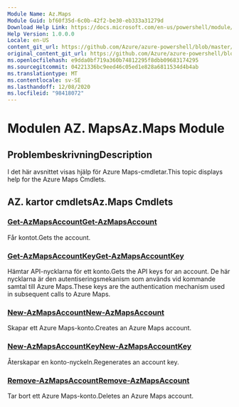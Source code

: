 ```yaml
---
Module Name: Az.Maps
Module Guid: bf60f35d-6c0b-42f2-be30-eb333a31279d
Download Help Link: https://docs.microsoft.com/en-us/powershell/module/az.maps
Help Version: 1.0.0.0
Locale: en-US
content_git_url: https://github.com/Azure/azure-powershell/blob/master/src/Maps/Maps/help/Az.Maps.md
original_content_git_url: https://github.com/Azure/azure-powershell/blob/master/src/Maps/Maps/help/Az.Maps.md
ms.openlocfilehash: e9dda0bf719a360b74812295f8dbb09683174295
ms.sourcegitcommit: 04221336bc9eed46c05ed1e828a6811534d4b4ab
ms.translationtype: MT
ms.contentlocale: sv-SE
ms.lasthandoff: 12/08/2020
ms.locfileid: "98418072"
---
```

# <span data-ttu-id="46f17-101">Modulen AZ. Maps</span><span class="sxs-lookup"><span data-stu-id="46f17-101">Az.Maps Module</span></span>
## <span data-ttu-id="46f17-102">Problembeskrivning</span><span class="sxs-lookup"><span data-stu-id="46f17-102">Description</span></span>
<span data-ttu-id="46f17-103">I det här avsnittet visas hjälp för Azure Maps-cmdletar.</span><span class="sxs-lookup"><span data-stu-id="46f17-103">This topic displays help for the Azure Maps Cmdlets.</span></span>

## <span data-ttu-id="46f17-104">AZ. kartor cmdlets</span><span class="sxs-lookup"><span data-stu-id="46f17-104">Az.Maps Cmdlets</span></span>
### [<span data-ttu-id="46f17-105">Get-AzMapsAccount</span><span class="sxs-lookup"><span data-stu-id="46f17-105">Get-AzMapsAccount</span></span>](Get-AzMapsAccount.md)
<span data-ttu-id="46f17-106">Får kontot.</span><span class="sxs-lookup"><span data-stu-id="46f17-106">Gets the account.</span></span>

### [<span data-ttu-id="46f17-107">Get-AzMapsAccountKey</span><span class="sxs-lookup"><span data-stu-id="46f17-107">Get-AzMapsAccountKey</span></span>](Get-AzMapsAccountKey.md)
<span data-ttu-id="46f17-108">Hämtar API-nycklarna för ett konto.</span><span class="sxs-lookup"><span data-stu-id="46f17-108">Gets the API keys for an account.</span></span>
<span data-ttu-id="46f17-109">De här nycklarna är den autentiseringsmekanism som används vid kommande samtal till Azure Maps.</span><span class="sxs-lookup"><span data-stu-id="46f17-109">These keys are the authentication mechanism used in subsequent calls to Azure Maps.</span></span>

### [<span data-ttu-id="46f17-110">New-AzMapsAccount</span><span class="sxs-lookup"><span data-stu-id="46f17-110">New-AzMapsAccount</span></span>](New-AzMapsAccount.md)
<span data-ttu-id="46f17-111">Skapar ett Azure Maps-konto.</span><span class="sxs-lookup"><span data-stu-id="46f17-111">Creates an Azure Maps account.</span></span>

### [<span data-ttu-id="46f17-112">New-AzMapsAccountKey</span><span class="sxs-lookup"><span data-stu-id="46f17-112">New-AzMapsAccountKey</span></span>](New-AzMapsAccountKey.md)
<span data-ttu-id="46f17-113">Återskapar en konto-nyckeln.</span><span class="sxs-lookup"><span data-stu-id="46f17-113">Regenerates an account key.</span></span>

### [<span data-ttu-id="46f17-114">Remove-AzMapsAccount</span><span class="sxs-lookup"><span data-stu-id="46f17-114">Remove-AzMapsAccount</span></span>](Remove-AzMapsAccount.md)
<span data-ttu-id="46f17-115">Tar bort ett Azure Maps-konto.</span><span class="sxs-lookup"><span data-stu-id="46f17-115">Deletes an Azure Maps account.</span></span>


